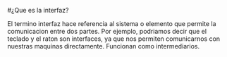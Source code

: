#¿Que es la interfaz?

El termino interfaz hace referencia al sistema o elemento que permite
la comunicacion entre dos partes. Por ejemplo, podriamos decir que 
el teclado y el raton son interfaces, ya que nos permiten comunicarnos
con nuestras maquinas directamente. Funcionan como intermediarios.
